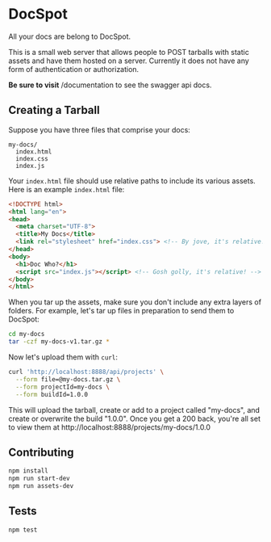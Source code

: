 # DocSpot

All your docs are belong to DocSpot.

This is a small web server that allows people to POST tarballs with static
assets and have them hosted on a server. Currently it does not have any form of
authentication or authorization.

**Be sure to visit** /documentation to see the swagger api docs.

## Creating a Tarball

Suppose you have three files that comprise your docs:

```
my-docs/
  index.html
  index.css
  index.js
```

Your `index.html` file should use relative paths to include its various assets.
Here is an example `index.html` file:

```html
<!DOCTYPE html>
<html lang="en">
<head>
  <meta charset="UTF-8">
  <title>My Docs</title>
  <link rel="stylesheet" href="index.css"> <!-- By jove, it's relative! -->
</head>
<body>
  <h1>Doc Who?</h1>
  <script src="index.js"></script> <!-- Gosh golly, it's relative! -->
</body>
</html>
```

When you tar up the assets, make sure you don't include any extra layers of
folders. For example, let's tar up files in preparation to send them to DocSpot:

```bash
cd my-docs
tar -czf my-docs-v1.tar.gz *
```

Now let's upload them with `curl`:

```bash
curl 'http://localhost:8888/api/projects' \
  --form file=@my-docs.tar.gz \
  --form projectId=my-docs \
  --form buildId=1.0.0
```

This will upload the tarball, create or add to a project called "my-docs",
and create or overwrite the build "1.0.0". Once you get a 200 back, you're all
set to view them at http://localhost:8888/projects/my-docs/1.0.0

## Contributing

```bash
npm install
npm run start-dev
npm run assets-dev
```

## Tests

```bash
npm test
```
